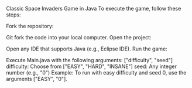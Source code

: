Classic Space Invaders Game in Java
To execute the game, follow these steps:

Fork the repository:

Git fork the code into your local computer.
Open the project:

Open any IDE that supports Java (e.g., Eclipse IDE).
Run the game:

Execute Main.java with the following arguments: ["difficulty", "seed"]
difficulty: Choose from ["EASY", "HARD", "INSANE"]
seed: Any integer number (e.g., "0")
Example: To run with easy difficulty and seed 0, use the arguments ["EASY", "0"].
